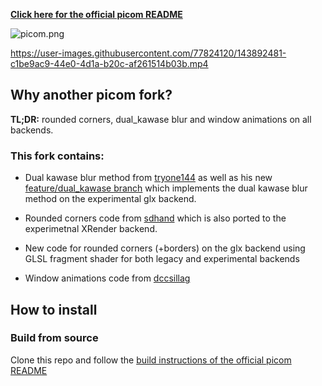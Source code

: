 [**Click here for the official picom README**](https://github.com/yshui/picom)

![picom.png](https://github.com/ibhagwan/picom/raw/next/picom.png)


https://user-images.githubusercontent.com/77824120/143892481-c1be9ac9-44e0-4d1a-b20c-af261514b03b.mp4


## Why another picom fork?

**TL;DR:** rounded corners, dual_kawase blur and window animations on all backends.

### This fork contains:

- Dual kawase blur method from [tryone144](https://github.com/tryone144/compton) as well as his new [feature/dual_kawase branch](https://github.com/tryone144/compton/tree/feature/dual_kawase) which implements the dual kawase blur method on the experimental glx backend.

- Rounded corners code from [sdhand](https://github.com/sdhand/picom) which is also ported to the experimetnal XRender backend.

- New code for rounded corners (+borders) on the glx backend using GLSL fragment shader for both legacy and experimental backends

- Window animations code from [dccsillag](https://github.com/dccsillag/picom/tree/implement-window-animations)

## How to install

### Build from source

Clone this repo and follow the [build instructions of the official picom README](https://github.com/yshui/picom/blob/next/README.md#build)

